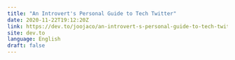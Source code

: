 ```yaml
---
title: "An Introvert's Personal Guide to Tech Twitter"
date: 2020-11-22T19:12:20Z
link: https://dev.to/joojaco/an-introvert-s-personal-guide-to-tech-twitter-4oim?utm_medium=RSS&utm_source=news.12bit.vn
site: dev.to
language: English
draft: false
---
```

